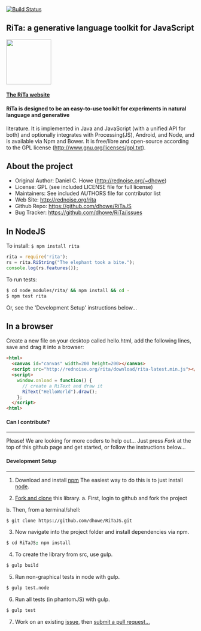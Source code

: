 [![Build Status](https://travis-ci.org/dhowe/RiTaJS.svg?branch=master)](https://travis-ci.org/dhowe/RiTaJS)


## RiTa: a generative language toolkit for JavaScript

<a href="http://rednoise.org/rita/js"><img height=120 src="http://rednoise.org/rita/img/RiTa-logo3.png"/></a>

#### [The RiTa website](http://rednoise.org/rita)

#### RiTa is designed to be an easy-to-use toolkit for experiments in natural language and generative
literature. It is implemented in Java and JavaScript (with a unified API for both) and optionally
integrates with Processing(JS), Android, and Node, and is available via Npm and Bower. 
It is free/libre and open-source according to the GPL license (http://www.gnu.org/licenses/gpl.txt).


About the project
--------
* Original Author:   Daniel C. Howe (http://rednoise.org/~dhowe)
* License: 			 GPL (see included LICENSE file for full license)
* Maintainers:       See included AUTHORS file for contributor list
* Web Site:          http://rednoise.org/rita
* Github Repo:       https://github.com/dhowe/RiTaJS
* Bug Tracker:       https://github.com/dhowe/RiTa/issues


In NodeJS
--------
To install: `$ npm install rita`
 
```javascript
rita = require('rita');
rs = rita.RiString("The elephant took a bite.");
console.log(rs.features());
```
 
To run tests: 

```bash
$ cd node_modules/rita/ && npm install && cd - 
$ npm test rita
```

Or, see the 'Development Setup' instructions below...

In a browser
--------
Create a new file on your desktop called hello.html, add the following lines, save and drag it into a browser:

```html
<html>
  <canvas id="canvas" width=200 height=200></canvas>
  <script src="http://rednoise.org/rita/download/rita-latest.min.js"></script>
  <script>
    window.onload = function() {
      // create a RiText and draw it
      RiText("HelloWorld").draw();
    };
  </script>
<html>
```

#### Can I contribute?
--------
Please! We are looking for more coders to help out... Just press *Fork* at the top of this github page and get started, or follow the instructions below... 


#### Development Setup
--------
1. Download and install [npm](https://npmjs.org/) The easiest way to do this is to just install [node](http://nodejs.org/). 

2. [Fork and clone](https://help.github.com/articles/fork-a-repo) this library. 
  a. First, login to github and fork the project

  b. Then, from a terminal/shell: 

  ```bash
  $ git clone https://github.com/dhowe/RiTaJS.git
  ```
3. Now navigate into the project folder and install dependencies via npm. 
```bash
$ cd RiTaJS; npm install
```
4. To create the library from src, use gulp.
```bash
$ gulp build
```
5. Run non-graphical tests in node with gulp.
```bash
$ gulp test.node
```
6. Run all tests (in phantomJS) with gulp.
```bash
$ gulp test
```
7. Work on an existing [issue](https://github.com/dhowe/RiTaJS/issues?state=open), then [submit a pull request...](https://help.github.com/articles/creating-a-pull-request)
